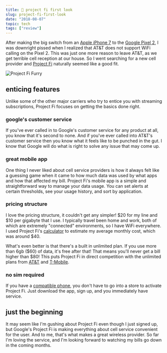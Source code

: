 ```yaml
---
title: 📱 project fi first look
slug: project-fi-first-look
date: "2018-08-07"
topic: tech
tags: ["review"]
---
```


After making the big switch from an [Apple iPhone 7][iphone] to the [Google Pixel 2][pixel], I was downright pissed when I realized that AT&T does not support WiFi calling on the Pixel 2. This was just one more reason to leave AT&T, as we get terrible cell reception at our house. So I went searching for a new cell provider and [Project Fi][project-fi] naturally seemed like a good fit.

![Project Fi Furry][furry]

## enticing features

Unlike some of the other major carriers who try to entice you with streaming subscriptions, Project Fi focuses on getting the basics done right.

### google's customer service

If you've ever called in to Google's customer service for any product at all, you know that it's second to none. And if you've ever called into AT&T's customer service then you know what it feels like to be punched in the gut. I know that Google will do what is right to solve any issue that may come up.

### great mobile app

One thing I never liked about cell service providers is how it always felt like a guessing game when it came to how much data was used by what apps and how that affected my bill. Project Fi's mobile app is a simple and straightforward way to manage your data usage. You can set alerts at certain thresholds, see your usage history, and sort by application.

### pricing structure

I love the pricing structure, it couldn't get any simpler! $20 for my line and $10 per gigabyte that I use. I typically travel been home and work, both of which are extremely "connected" environments, so I have WiFi everywhere. I used Project Fi's [calculator][calculator] to estimate my average monthly cost, which was around \$40.

What's even better is that there's a built in unlimited plan. If you use more than 6gb ($60) of data, it's free after that! That means you'll never get a bill higher than $80! This puts Project Fi in direct competition with the unlimited plans from [AT&T][att] and [T-Mobile][tmobile].

### no sim required

If you have a [compatible phone][phones], you don't have to go into a store to activate Project Fi. Just download the app, sign up, and you immediately have service.

## just the beginning

It may seem like I'm gushing about Project Fi even though I just signed up, but Google's Project Fi is making everything about cell service convenient for the user. And to me, that's what makes a great wireless provider. So far I'm loving the service, and I'm looking forward to watching my bills go down in the coming months.

[iphone]: https://www.apple.com/shop/buy-iphone/iphone-7
[pixel]: https://store.google.com/us/product/pixel_2
[project-fi]: https://fi.google.com/about/
[furry]: https://res.cloudinary.com/bradgarropy/image/upload/f_auto,q_auto/bradgarropy.com/posts/project-fi-furry.jpg
[calculator]: https://fi.google.com/about/plan/#calculator
[att]: https://www.att.com/plans/unlimited-data-plans.html/#dmgUnlimited--packages
[tmobile]: https://www.t-mobile.com/cell-phone-plans/#plans
[phones]: https://fi.google.com/about/phones/#compare
